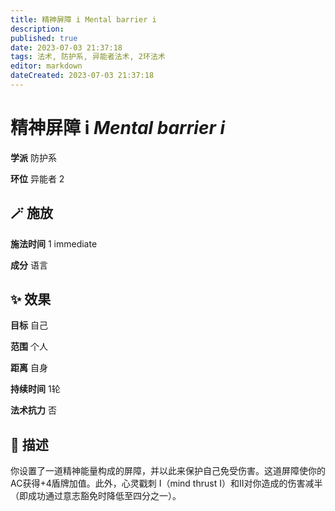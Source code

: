 ```yaml
---
title: 精神屏障 i Mental barrier i
description: 
published: true
date: 2023-07-03 21:37:18
tags: 法术, 防护系, 异能者法术, 2环法术
editor: markdown
dateCreated: 2023-07-03 21:37:18
---
```


# **精神屏障 i** *Mental barrier i*

**学派** 防护系 

**环位** 异能者 2

## 🪄 施放

**施法时间** 1 immediate

**成分** 语言

## ✨ 效果 

**目标** 自己 

**范围** 个人

**距离** 自身  

**持续时间** 1轮 

**法术抗力** 否

## 📖 描述

你设置了一道精神能量构成的屏障，并以此来保护自己免受伤害。这道屏障使你的AC获得+4盾牌加值。此外，心灵戳刺 I（mind thrust I）和II对你造成的伤害减半（即成功通过意志豁免时降低至四分之一）。
    